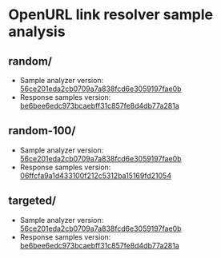 # OpenURL link resolver sample analysis

## random/

* Sample analyzer version: [56ce201eda2cb0709a7a838fcd6e3059197fae0b](https://github.com/NYULibraries/openurl-link-resolver-sample-analyzer/tree/56ce201eda2cb0709a7a838fcd6e3059197fae0b)
* Response samples version: [be6bee6edc973bcaebff31c857fe8d4db77a281a](https://github.com/NYULibraries/openurl-link-resolver-response-samples/commit/be6bee6edc973bcaebff31c857fe8d4db77a281a)

## random-100/

* Sample analyzer version: [56ce201eda2cb0709a7a838fcd6e3059197fae0b](https://github.com/NYULibraries/openurl-link-resolver-sample-analyzer/tree/56ce201eda2cb0709a7a838fcd6e3059197fae0b)
* Response samples version: [06ffcfa9a1d433100f212c5312ba15169fd21054](https://github.com/NYULibraries/openurl-link-resolver-response-samples/commit/06ffcfa9a1d433100f212c5312ba15169fd21054)

## targeted/

* Sample analyzer version: [56ce201eda2cb0709a7a838fcd6e3059197fae0b](https://github.com/NYULibraries/openurl-link-resolver-sample-analyzer/tree/56ce201eda2cb0709a7a838fcd6e3059197fae0b)
* Response samples version: [be6bee6edc973bcaebff31c857fe8d4db77a281a](https://github.com/NYULibraries/openurl-link-resolver-response-samples/commit/be6bee6edc973bcaebff31c857fe8d4db77a281a)
